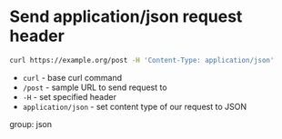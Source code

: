 # Send application/json request header

```bash
curl https://example.org/post -H 'Content-Type: application/json'
```

- `curl` - base curl command
- `/post` - sample URL to send request to
- `-H` - set specified header
- `application/json` - set content type of our request to JSON

group: json


